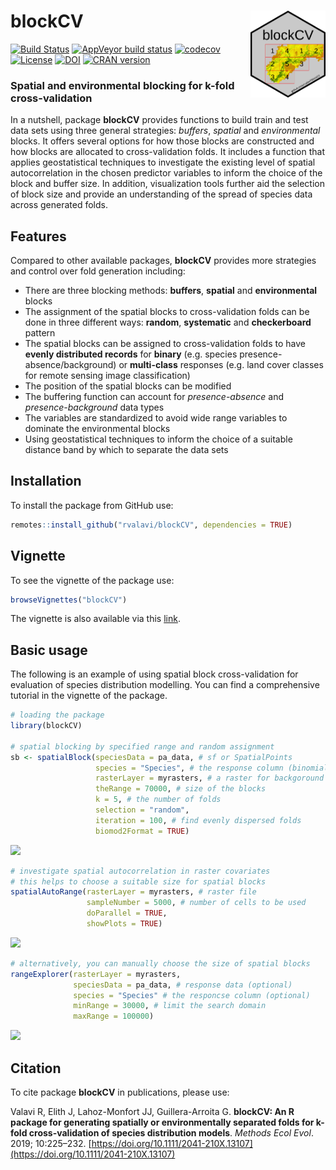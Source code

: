 # blockCV <img src="man/figures/logo.png" align="right" width="120" />

[![Build Status](https://travis-ci.org/rvalavi/blockCV.svg?branch=master)](https://travis-ci.org/rvalavi/blockCV)
[![AppVeyor build status](https://ci.appveyor.com/api/projects/status/github/rvalavi/blockCV?branch=master&svg=true)](https://ci.appveyor.com/project/rvalavi/blockCV)
[![codecov](https://codecov.io/gh/rvalavi/blockCV/branch/master/graph/badge.svg)](https://codecov.io/gh/rvalavi/blockCV)
[![License](https://img.shields.io/badge/license-GPL%20%28%3E=%203%29-lightgrey.svg?style=flat)](http://www.gnu.org/licenses/gpl-3.0.html)
[![DOI](https://zenodo.org/badge/116337503.svg)](https://zenodo.org/badge/latestdoi/116337503)
[![CRAN version](https://www.r-pkg.org/badges/version/blockCV)](https://CRAN.R-project.org/package=blockCV)


### Spatial and environmental blocking for k-fold cross-validation   
   
In a nutshell, package **blockCV** provides functions to build train and test data sets using three general strategies: *buffers*, *spatial* and *environmental* blocks. It offers several options for how those blocks are constructed and how blocks are allocated to cross-validation folds. It includes a function that applies geostatistical techniques to investigate the existing level of spatial autocorrelation in the chosen predictor variables to inform the choice of the block and buffer size. In addition, visualization tools further aid the selection of block size and provide an understanding of the spread of species data across generated folds. 


## Features
Compared to other available packages, **blockCV** provides more strategies and control over fold generation including:

* There are three blocking methods: **buffers**, **spatial** and **environmental** blocks
* The assignment of the spatial blocks to cross-validation folds can be done in three different ways: **random**, **systematic** and **checkerboard** pattern
* The spatial blocks can be assigned to cross-validation folds to have **evenly distributed records** for **binary** (e.g. species presence-absence/background) or **multi-class** responses (e.g. land cover classes for remote sensing image classification) 
* The position of the spatial blocks can be modified 
* The buffering function can account for *presence-absence* and *presence-background* data types 
* The variables are standardized to avoid wide range variables to dominate the environmental blocks 
* Using geostatistical techniques to inform the choice of a suitable distance band by which to separate the data sets 


## Installation
To install the package from GitHub use:

```r
remotes::install_github("rvalavi/blockCV", dependencies = TRUE)
```


## Vignette
To see the vignette of the package use:

```r
browseVignettes("blockCV")
```
The vignette is also available via this [link](http://htmlpreview.github.io/?https://github.com/rvalavi/blockCV/blob/master/vignettes/BlockCV_for_SDM.html).


## Basic usage
The following is an example of using spatial block cross-validation for evaluation of species distribution modelling. You can find a comprehensive tutorial in the vignette of the package.

```r
# loading the package
library(blockCV)

# spatial blocking by specified range and random assignment
sb <- spatialBlock(speciesData = pa_data, # sf or SpatialPoints
                   species = "Species", # the response column (binomial or multi-class)
                   rasterLayer = myrasters, # a raster for backgoround (optional)
                   theRange = 70000, # size of the blocks
                   k = 5, # the number of folds
                   selection = "random",
                   iteration = 100, # find evenly dispersed folds
                   biomod2Format = TRUE)

```
![](https://i.ibb.co/F84b7W8/spatial-block.jpg)

```r
# investigate spatial autocorrelation in raster covariates
# this helps to choose a suitable size for spatial blocks
spatialAutoRange(rasterLayer = myrasters, # raster file
                 sampleNumber = 5000, # number of cells to be used
                 doParallel = TRUE,
                 showPlots = TRUE)
```
![](https://i.ibb.co/XXMkBSx/spatial-Auto-Range.jpg)


```r
# alternatively, you can manually choose the size of spatial blocks 
rangeExplorer(rasterLayer = myrasters,
              speciesData = pa_data, # response data (optional)
              species = "Species" # the responcse column (optional)
              minRange = 30000, # limit the search domain
              maxRange = 100000)

```
![](https://i.ibb.co/Vtz1vVz/ezgif-com-gif-maker.gif)



## Citation
To cite package **blockCV** in publications, please use:

Valavi R, Elith J, Lahoz-Monfort JJ, Guillera-Arroita G. **blockCV: An R package for generating spatially or environmentally separated folds for k-fold cross-validation of species distribution models**. *Methods Ecol Evol*. 2019; 10:225–232. [https://doi.org/10.1111/2041-210X.13107](https://doi.org/10.1111/2041-210X.13107)


